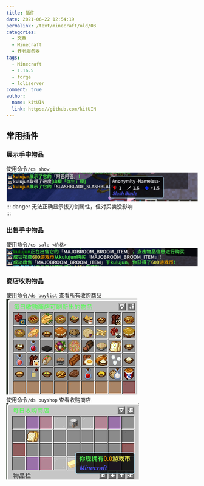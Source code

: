 ```yaml
---
title: 插件
date: 2021-06-22 12:54:19
permalink: /text/minecraft/old/03
categories:
  - 文章
  - Minecraft
  - 养老服务器
tags:
  - Minecraft
  - 1.16.5
  - forge
  - loliserver
comment: true
author: 
  name: kitUIN
  link: https://github.com/kitUIN
---
```

## 常用插件
### 展示手中物品

使用命令`/cs show`  
![img](/img/show.png)  
::: danger
<Badge text="Bug" type="error" vertical="middle"/> 无法正确显示拔刀剑属性，但对买卖没影响  
:::
### 出售手中物品

使用命令`/cs sale <价格>`  
![img](/img/sell.png)  

### 商店收购物品
使用命令`/ds buylist` 查看所有收购商品  
![img](/img/buylist.png)  
使用命令`/ds buyshop` 查看收购商店  
![img](/img/buyshop.png)  

